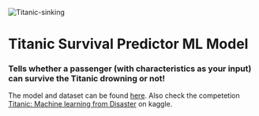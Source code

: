 ![Titanic-sinking](https://user-images.githubusercontent.com/59442907/97293330-89abad00-1872-11eb-8b51-2c2e93a6de33.jpg)

# Titanic Survival Predictor ML Model 
### Tells whether a passenger (with characteristics as your input) can survive the Titanic drowning or not!

The model and dataset can be found [here](https://github.com/k2maan/TitanicPredictionDjangoML/tree/master/Model%20and%20data). Also check the competetion [Titanic: Machine learning from Disaster](https://www.kaggle.com/c/titanic) on kaggle.


